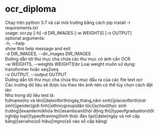 # ocr_diploma
Chạy trên python 3.7 và cài môi trường bằng cách pip install -r requirements.txt   
usage: ocr.py [-h] -d DIR_IMAGES [-w WEIGHTS] [-o OUTPUT]  
optional arguments:  
-h, --help  
show this help message and exit  
-d DIR_IMAGES, --dir_images DIR_IMAGES  
Đường dẫn tới thư mục cha chứa các thư mục có ảnh cần OCR  
-w WEIGHTS, --weights WEIGHTS\br
Loaị weight muốn sử dụng: transformer hoặc seq2seq  
-o OUTPUT, --output OUTPUT  
Dường dẫn tới thư mục cha chứa thư mục đầu ra của các file text ocr  
Các trường dữ liệu sẽ được lưu theo tên ảnh nên có thể tùy chọn cách đặt tên  
Như trong dữ liệu test là:  
fullname(họ và tên)|dateofbirth(ngày,tháng,năm sinh)|placeofbirth(nơi sinh)|gender(giới tính)|ethnicgroup(dân tộc)|school(học sinh trường)|examterm(khóa thi)|examboard(hội đồng thi)|typeofgraduation(tốt nghiệp loại)|typeoftraining(hình thức đào tạo)|date(ngày và nơi cấp bằng)|serialno(số hiệu)|regno(số vào sổ cấp bằng)  

